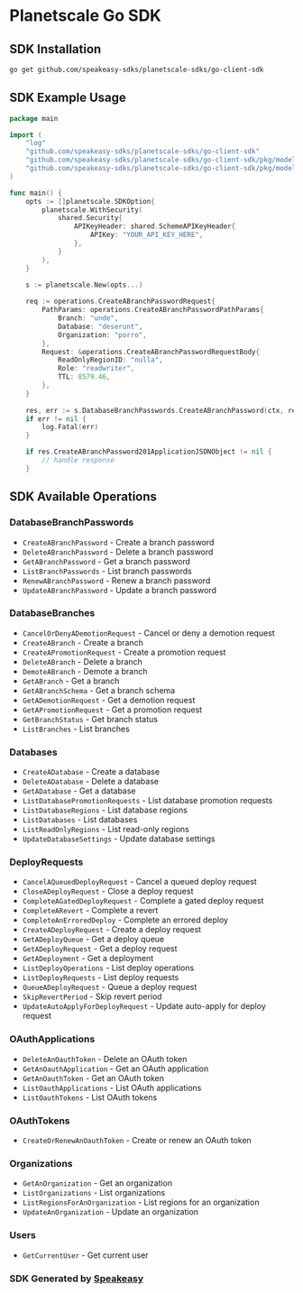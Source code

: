 # Planetscale Go SDK

<!-- Start SDK Installation -->
## SDK Installation

```bash
go get github.com/speakeasy-sdks/planetscale-sdks/go-client-sdk
```
<!-- End SDK Installation -->

## SDK Example Usage
<!-- Start SDK Example Usage -->
```go
package main

import (
    "log"
    "github.com/speakeasy-sdks/planetscale-sdks/go-client-sdk"
    "github.com/speakeasy-sdks/planetscale-sdks/go-client-sdk/pkg/models/shared"
    "github.com/speakeasy-sdks/planetscale-sdks/go-client-sdk/pkg/models/operations"
)

func main() {
    opts := []planetscale.SDKOption{
        planetscale.WithSecurity(
            shared.Security{
                APIKeyHeader: shared.SchemeAPIKeyHeader{
                    APIKey: "YOUR_API_KEY_HERE",
                },
            }
        ),
    }

    s := planetscale.New(opts...)
    
    req := operations.CreateABranchPasswordRequest{
        PathParams: operations.CreateABranchPasswordPathParams{
            Branch: "unde",
            Database: "deserunt",
            Organization: "porro",
        },
        Request: &operations.CreateABranchPasswordRequestBody{
            ReadOnlyRegionID: "nulla",
            Role: "readwriter",
            TTL: 8579.46,
        },
    }
    
    res, err := s.DatabaseBranchPasswords.CreateABranchPassword(ctx, req)
    if err != nil {
        log.Fatal(err)
    }

    if res.CreateABranchPassword201ApplicationJSONObject != nil {
        // handle response
    }
```
<!-- End SDK Example Usage -->

<!-- Start SDK Available Operations -->
## SDK Available Operations


### DatabaseBranchPasswords

* `CreateABranchPassword` - Create a branch password
* `DeleteABranchPassword` - Delete a branch password
* `GetABranchPassword` - Get a branch password
* `ListBranchPasswords` - List branch passwords
* `RenewABranchPassword` - Renew a branch password
* `UpdateABranchPassword` - Update a branch password

### DatabaseBranches

* `CancelOrDenyADemotionRequest` - Cancel or deny a demotion request
* `CreateABranch` - Create a branch
* `CreateAPromotionRequest` - Create a promotion request
* `DeleteABranch` - Delete a branch
* `DemoteABranch` - Demote a branch
* `GetABranch` - Get a branch
* `GetABranchSchema` - Get a branch schema
* `GetADemotionRequest` - Get a demotion request
* `GetAPromotionRequest` - Get a promotion request
* `GetBranchStatus` - Get branch status
* `ListBranches` - List branches

### Databases

* `CreateADatabase` - Create a database
* `DeleteADatabase` - Delete a database
* `GetADatabase` - Get a database
* `ListDatabasePromotionRequests` - List database promotion requests
* `ListDatabaseRegions` - List database regions
* `ListDatabases` - List databases
* `ListReadOnlyRegions` - List read-only regions
* `UpdateDatabaseSettings` - Update database settings

### DeployRequests

* `CancelAQueuedDeployRequest` - Cancel a queued deploy request
* `CloseADeployRequest` - Close a deploy request
* `CompleteAGatedDeployRequest` - Complete a gated deploy request
* `CompleteARevert` - Complete a revert
* `CompleteAnErroredDeploy` - Complete an errored deploy
* `CreateADeployRequest` - Create a deploy request
* `GetADeployQueue` - Get a deploy queue
* `GetADeployRequest` - Get a deploy request
* `GetADeployment` - Get a deployment
* `ListDeployOperations` - List deploy operations
* `ListDeployRequests` - List deploy requests
* `QueueADeployRequest` - Queue a deploy request
* `SkipRevertPeriod` - Skip revert period
* `UpdateAutoApplyForDeployRequest` - Update auto-apply for deploy request

### OAuthApplications

* `DeleteAnOauthToken` - Delete an OAuth token
* `GetAnOauthApplication` - Get an OAuth application
* `GetAnOauthToken` - Get an OAuth token
* `ListOauthApplications` - List OAuth applications
* `ListOauthTokens` - List OAuth tokens

### OAuthTokens

* `CreateOrRenewAnOauthToken` - Create or renew an OAuth token

### Organizations

* `GetAnOrganization` - Get an organization
* `ListOrganizations` - List organizations
* `ListRegionsForAnOrganization` - List regions for an organization
* `UpdateAnOrganization` - Update an organization

### Users

* `GetCurrentUser` - Get current user
<!-- End SDK Available Operations -->

### SDK Generated by [Speakeasy](https://docs.speakeasyapi.dev/docs/using-speakeasy/client-sdks)
